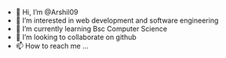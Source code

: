 - 👋 Hi, I’m @Arshil09
- 👀 I’m interested in web development and software engineering
- 🌱 I’m currently learning Bsc Computer Science
- 💞️ I’m looking to collaborate on github
- 📫 How to reach me ...

<!---
Arshil09/Arshil09 is a ✨ special ✨ repository because its `README.md` (this file) appears on your GitHub profile.
You can click the Preview link to take a look at your changes.
--->
